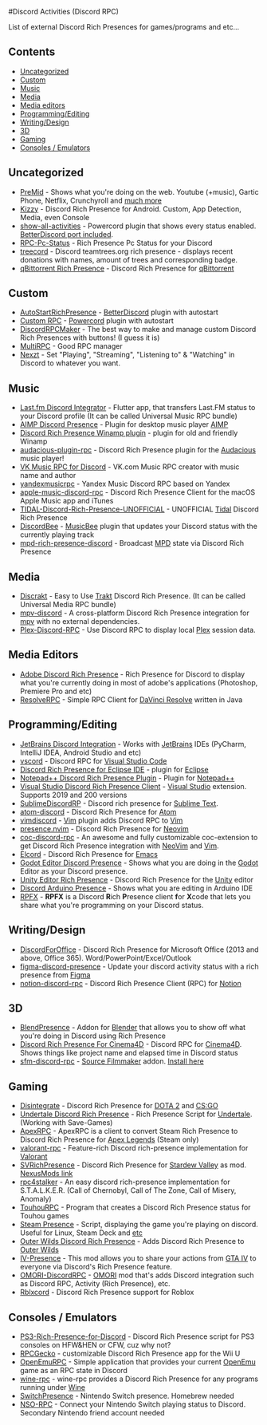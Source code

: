 

#Discord Activities (Discord RPC)

List of external Discord Rich Presences for games/programs and etc...

## Contents
- [Uncategorized](#uncategorized)
- [Custom](#custom)
- [Music](#music)
- [Media](#media)
- [Media editors](#media-editors)
- [Programming/Editing](#programmingediting)
- [Writing/Design](#writingdesign)
- [3D](#3d)
- [Gaming](#gaming)
- [Consoles / Emulators](#consoles--emulators)


## Uncategorized
- [PreMid](https://premid.app/) - Shows what you're doing on the web. Youtube (+music), Gartic Phone, Netflix, Crunchyroll and [much more](https://premid.app/store)
- [Kizzy](https://github.com/dead8309/Kizzy) - Discord Rich Presence for Android. Custom, App Detection, Media, even Console
- [show-all-activities](https://github.com/Juby210/show-all-activities) - Powercord plugin that shows every status enabled. [BetterDiscord port included](https://github.com/Strencher/BetterDiscordStuff/tree/master/ShowAllActivities). 
- [RPC-Pc-Status](https://github.com/Faelayis/RPC-Pc-Status) - Rich Presence Pc Status for your Discord
- [treecord](https://github.com/cykreet/treecord) - Discord teamtrees.org rich presence - displays recent donations with names, amount of trees and corresponding badge.
- [qBittorrent Rich Presence](https://github.com/LockBlock-dev/qbittorrent-rp) - Discord Rich Presence for [qBittorrent](https://www.qbittorrent.org/)

## Custom
- [AutoStartRichPresence](https://github.com/Mega-Mewthree/BetterDiscordPlugins/tree/master/Plugins/AutoStartRichPresence) - [BetterDiscord](https://betterdiscord.app/) plugin with autostart
- [Custom RPC](https://github.com/E-boi/custom-rpc) - [Powercord](https://powercord.dev/) plugin with autostart
- [DiscordRPCMaker](https://github.com/ThatOneCalculator/DiscordRPCMaker) - The best way to make and manage custom Discord Rich Presences with buttons! (I guess it is)
- [MultiRPC](https://github.com/FluxpointDev/MultiRPC) - Good RPC manager
- [Nexzt](https://github.com/DznDani/Nexzt) - Set "Playing", "Streaming", "Listening to" & "Watching" in Discord to whatever you want.

## Music
- [Last.fm Discord Integrator](https://github.com/tangenx/lfdi) - Flutter app, that transfers Last.FM status to your Discord profile (It can be called Universal Music RPC bundle)
- [AIMP Discord Presence](https://github.com/Exle/AIMP-Discord-Presence) - Plugin for desktop music player [AIMP](https://www.aimp.ru)
- [Discord Rich Presence Winamp plugin](https://github.com/clandrew/wdrp) - plugin for old and friendly Winamp
- [audacious-plugin-rpc](https://github.com/darktohka/audacious-plugin-rpc) - Discord Rich Presence plugin for the [Audacious](https://audacious-media-player.org/) music player!
- [VK Music RPC for Discord](https://github.com/DaveFeed/VK-Music-RPC-for-Discord) - VK.com Music RPC creator with music name and author
- [yandexmusicrpc](https://github.com/schwarzalexey/yandexmusicrpc) - Yandex Music Discord RPC based on Yandex
- [apple-music-discord-rpc](https://github.com/NextFire/apple-music-discord-rpc) - Discord Rich Presence Client for the macOS Apple Music app and iTunes
- [TIDAL-Discord-Rich-Presence-UNOFFICIAL](https://github.com/purpl3F0x/TIDAL-Discord-Rich-Presence-UNOFFICIAL) - UNOFFICIAL [Tidal](https://tidal.com/) Discord Rich Presence
- [DiscordBee](https://github.com/sll552/DiscordBee) - [MusicBee](https://www.getmusicbee.com/) plugin that updates your Discord status with the currently playing track
- [mpd-rich-presence-discord](https://github.com/justas-d/mpd-rich-presence-discord) - Broadcast [MPD](https://musicpd.org/) state via Discord Rich Presence


## Media
- [Discrakt](https://github.com/afonsojramos/discrakt) - Easy to Use [Trakt](https://trakt.tv/) Discord Rich Presence. (It can be called Universal Media RPC bundle)
- [mpv-discord](https://github.com/tnychn/mpv-discord) - A cross-platform Discord Rich Presence integration for [mpv](https://mpv.io/) with no external dependencies.
- [Plex-Discord-RPC](https://github.com/barrettotte/Plex-Discord-RPC) - Use Discord RPC to display local [Plex](https://www.plex.tv/) session data.


## Media Editors
- [Adobe Discord Rich Presence](https://github.com/teeteeteeteetee/adobe-discord-rpc) - Rich Presence for Discord to display what you're currently doing in most of adobe's applications (Photoshop, Premiere Pro and etc)
- [ResolveRPC](https://github.com/shadoweG/ResolveRPC) - Simple RPC Client for [DaVinci Resolve](https://www.blackmagicdesign.com/products/davinciresolve/) written in Java


## Programming/Editing
- [JetBrains Discord Integration](https://github.com/Almighty-Alpaca/JetBrains-Discord-Integration) - Works with [JetBrains](https://www.jetbrains.com/products/) IDEs (PyCharm, IntelliJ IDEA, Android Studio and etc)
- [vscord](https://github.com/leonardssh/vscord) - Discord RPC for [Visual Studio Code](https://code.visualstudio.com/)
- [Discord Rich Presence for Eclipse IDE](https://github.com/echebbi/eclipse-discord-integration) - plugin for [Eclipse](https://www.eclipse.org/)
- [Notepad++ Discord Rich Presence Plugin](https://github.com/MikeCoder96/NotePad-Discord-Rich-Presence-Plugin) - Plugin for [Notepad++](https://notepad-plus-plus.org/)
- [Visual Studio Discord Rich Presence Client](https://github.com/Ryavell/VisualStudioDiscordRPC) - [Visual Studio](https://visualstudio.com/) extension. Supports 2019 and 200 versions
- [SublimeDiscordRP](https://github.com/Snazzah/SublimeDiscordRP) - Discord rich presence for [Sublime Text](https://www.sublimetext.com/).
- [atom-discord](https://github.com/HelloWorld017/atom-discord) - Discord Rich Presence for [Atom](https://atom.io/)
- [vimdiscord](https://github.com/vbe0201/vimdiscord) - [Vim](https://www.vim.org/) plugin adds Discord RPC to [Vim](https://www.vim.org/)
- [presence.nvim](https://github.com/andweeb/presence.nvim) - Discord Rich Presence for [Neovim](https://neovim.io)
- [coc-discord-rpc](https://github.com/leonardssh/coc-discord-rpc) - An awesome and fully customizable coc-extension to get Discord Rich Presence integration with [NeoVim](https://neovim.io/) and [Vim](https://www.vim.org/).
- [Elcord](https://github.com/Mstrodl/elcord) - Discord Rich Presence for [Emacs](https://www.gnu.org/software/emacs/)
- [Godot Editor Discord Presence](https://github.com/3ddelano/godot-editor-discord-presence) - Shows what you are doing in the [Godot](https://godotengine.org/) Editor as your Discord presence. 
- [Unity Editor Rich Presence](https://github.com/MarshMello0/Editor-Rich-Presence) - Discord Rich Presence for the [Unity](https://unity.com) editor
- [Discord Arduino Presence](https://github.com/Yeikzy/discord-arduino) - Shows what you are editing in Arduino IDE
- [RPFX](https://github.com/PKBeam/RPFX) - **RPFX** is a Discord **R**ich **P**resence client **f**or **X**code that lets you share what you're programming on your Discord status.

## Writing/Design
- [DiscordForOffice](https://github.com/7coil/DiscordForOffice) - Discord Rich Presence for Microsoft Office (2013 and above, Office 365). Word/PowerPoint/Excel/Outlook
- [figma-discord-presence](https://github.com/bryanberger/figma-discord-presence) - Update your discord activity status with a rich presence from [Figma](https://www.figma.com/)
- [notion-discord-rpc](https://github.com/nandiniproothi/notion-discord-rpc) - Discord Rich Presence Client (RPC) for [Notion](https://www.notion.so/)

## 3D
- [BlendPresence](https://github.com/abrasic/blendpresence) - Addon for [Blender](https://www.blender.org/) that allows you to show off what you're doing in Discord using Rich Presence
- [Discord Rich Presence For Cinema4D](https://github.com/JuicySoup/Discord-Rich-Presence-For-Cinema4D) - Discord RPC for [Cinema4D](https://www.maxon.net/en/cinema-4d). Shows things like project name and elapsed time in Discord status
- [sfm-discord-rpc](https://github.com/valance1/sfm-discord-rpc) - [Source Filmmaker](https://www.sourcefilmmaker.com/) addon. [Install here](https://steamcommunity.com/sharedfiles/filedetails/?id=2717645611)

## Gaming
- [Disintegrate](https://github.com/AaronC81/Disintegrate) - Discord Rich Presence for [DOTA 2](https://store.steampowered.com/app/570/Dota_2/) and [CS:GO](https://store.steampowered.com/app/730/CounterStrike_Global_Offensive/)
- [Undertale Discord Rich Presence](https://github.com/AntonHei/Undertale_DiscordRichPresence) - Rich Presence Script for [Undertale](https://undertale.com/). (Working with Save-Games)
- [ApexRPC](https://github.com/Holfz/ApexRPC) - ApexRPC is a client to convert Steam Rich Presence to Discord Rich Presence for [Apex Legends](https://store.steampowered.com/app/1172470/Apex_Legends/) (Steam only)
- [valorant-rpc](https://github.com/colinhartigan/valorant-rpc) - Feature-rich Discord rich-presence implementation for [Valorant](https://playvalorant.com/)
- [SVRichPresence](https://github.com/RuiNtD/SVRichPresence) - Discord Rich Presence for [Stardew Valley](https://www.stardewvalley.net/) as mod. [NexusMods link](https://www.nexusmods.com/stardewvalley/mods/2156)
- [rpc4stalker](https://github.com/TosoxDev/rpc4stalker) - An easy discord rich-presence implementation for S.T.A.L.K.E.R. (Call of Chernobyl, Call of The Zone, Call of Misery, Anomaly)
- [TouhouRPC](https://github.com/TheBakaRem/TouhouRPC) - Program that creates a Discord Rich Presence status for Touhou games
- [Steam Presence](https://github.com/JustTemmie/steam-presence) - Script, displaying the game you're playing on discord. Useful for Linux, Steam Deck and [etc](https://github.com/JustTemmie/steam-presence#why)
- [Outer Wilds Discord Rich Presence](https://github.com/MegaPiggy/OWRichPresence) - Adds Discord Rich Presence to [Outer Wilds](https://www.mobiusdigitalgames.com/outer-wilds.html)
- [IV-Presence](https://github.com/ClonkAndre/IV-Presence) - This mod allows you to share your actions from [GTA IV](https://store.steampowered.com/app/12210/Grand_Theft_Auto_IV_The_Complete_Edition/) to everyone via Discord's Rich Presence feature.
- [OMORI-DiscordRPC](https://github.com/thehatkid/OMORI-DiscordRPC) - [OMORI](https://omori-game.com) mod that's adds Discord integration such as Discord RPC, Activity (Rich Presence), etc.
- [Rblxcord](https://github.com/Ralsin/rblxcord) - Discord Rich Presence support for Roblox

## Consoles / Emulators
- [PS3-Rich-Presence-for-Discord](https://github.com/zorua98741/PS3-Rich-Presence-for-Discord) - Discord Rich Presence script for PS3 consoles on HFW&HEN or CFW, cuz why not?
- [RPCGecko](https://github.com/dmgrstuff/rpcgecko) - customizable Discord Rich Presence app for the Wii U
- [OpenEmuRPC](https://github.com/MCMi460/OpenEmuRPC) - Simple application that provides your current [OpenEmu](https://openemu.org/) game as an RPC state in Discord
- [wine-rpc](https://github.com/LeadRDRK/wine-rpc) - wine-rpc provides a Discord Rich Presence for any programs running under [Wine](https://www.winehq.org/)
- [SwitchPresence](https://github.com/SunResearchInstitute/SwitchPresence-Rewritten) - Nintendo Switch presence. Homebrew needed
- [NSO-RPC](https://github.com/MCMi460/NSO-RPC) - Connect your Nintendo Switch playing status to Discord. Secondary Nintendo friend account needed
